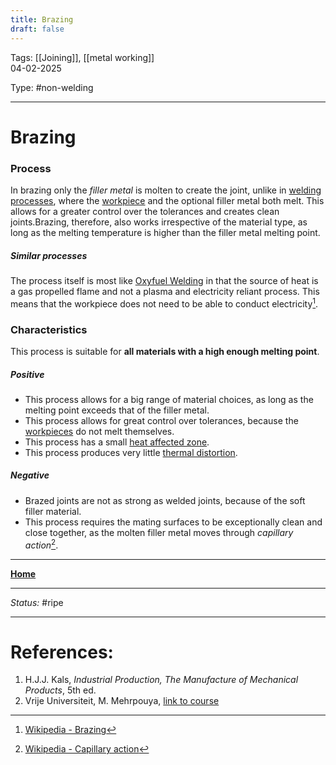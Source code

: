 ```yaml
---
title: Brazing
draft: false
---
```

Tags: [[Joining]], [[metal working]] <br>04-02-2025

Type: #non-welding

---
# Brazing
### Process
In brazing only the _filler metal_ is molten to create the joint, unlike in [welding processes](!%20Manufacturing%20Technologies%20Overview.md#welding), where the [workpiece](!%20Manufacturing%20Technologies%20Overview.md#Terms%20and%20Disambiguation) and the optional filler metal both melt. This allows for a greater control over the tolerances and creates clean joints.Brazing, therefore, also works irrespective of the material type, as long as the melting temperature is higher than the filler metal melting point.
##### Similar processes
The process itself is most like [Oxyfuel Welding](Oxyfuel%20Welding.md) in that the source of heat is a gas propelled flame and not a plasma and electricity reliant process. This means that the workpiece does not need to be able to conduct electricity[^braz].

### Characteristics
This process is suitable for __all materials with a high enough melting point__.
##### Positive
- This process allows for a big range of material choices, as long as the melting point exceeds that of the filler metal.
- This process allows for great control over tolerances, because the [workpieces](!%20Manufacturing%20Technologies%20Overview.md#Terms%20and%20Disambiguation) do not melt themselves.
- This process has a small [heat affected zone](Crystal%20Manipulation%20and%20Deformation.md#hot%20deformation).
- This process produces very little [thermal distortion](!%20Manufacturing%20Technologies%20Overview.md#Terms%20and%20Disambiguation).
##### Negative
- Brazed joints are not as strong as welded joints, because of the soft filler material.
- This process requires the mating surfaces to be exceptionally clean and close together, as the molten filler metal moves through _capillary action_[^cap].







---
__[Home](!%20Manufacturing%20Technologies%20Overview.md)__

---
_Status:_ #ripe

---
# References:
[^braz]: [Wikipedia - Brazing](https://en.wikipedia.org/wiki/Brazing)
[^cap]: [Wikipedia - Capillary action](https://en.wikipedia.org/wiki/Capillary_action)
1. H.J.J. Kals, _Industrial Production, The Manufacture of Mechanical Products_, 5th ed.
2. Vrije Universiteit, M. Mehrpouya, [link to course](https://canvas.utwente.nl/courses/15351)
